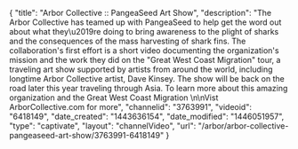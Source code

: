 {
    "title": "Arbor Collective :: PangeaSeed Art Show",
    "description": "The Arbor Collective has teamed up with PangeaSeed to help get the word out about what they\u2019re doing to bring awareness to the plight of sharks and the consequences of the mass harvesting of shark fins.  The collaboration's first effort is a short video documenting the organization's mission and the work they did on the \"Great West Coast Migration\" tour, a traveling art show supported by artists from around the world, including longtime Arbor Collective artist, Dave Kinsey.  The show will be back on the road later this year traveling through Asia.  To learn more about this amazing organization and the Great West Coast Migration \n\nVist ArborCollective.com for more",
    "channelid": "3763991",
    "videoid": "6418149",
    "date_created": "1443636154",
    "date_modified": "1446051957",
    "type": "captivate",
    "layout": "channelVideo",
    "url": "\/arbor\/arbor-collective-pangeaseed-art-show\/3763991-6418149"
}